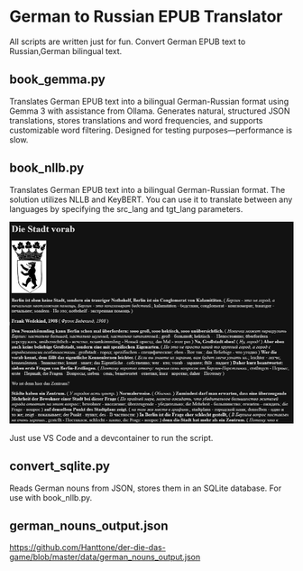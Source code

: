 # German to Russian EPUB Translator
All scripts are written just for fun. Convert German EPUB text to Russian,German bilingual text.

## book_gemma.py
Translates German EPUB text into a bilingual German-Russian format using Gemma 3 with assistance from Ollama. Generates natural, structured JSON translations, stores translations and word frequencies, and supports customizable word filtering. Designed for testing purposes—performance is slow.

## book_nllb.py
Translates German EPUB text into a bilingual German-Russian format. The solution utilizes NLLB and KeyBERT. You can use it to translate between any languages by specifying the src_lang and tgt_lang parameters.

![Sample output of book_nllb.py](sample.png)

Just use VS Code and a devcontainer to run the script.

## convert_sqlite.py
Reads German nouns from JSON, stores them in an SQLite database. For use with book_nllb.py.

## german_nouns_output.json
https://github.com/Hanttone/der-die-das-game/blob/master/data/german_nouns_output.json
